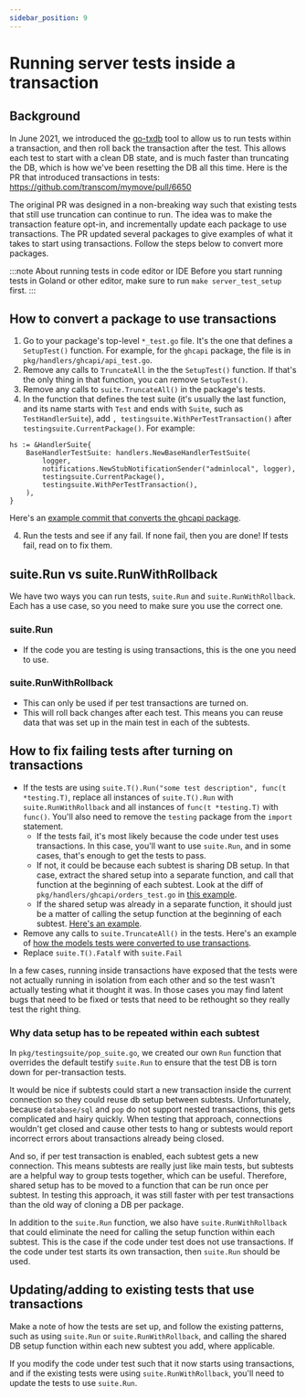 ```yaml
---
sidebar_position: 9
---
```


# Running server tests inside a transaction

## Background
In June 2021, we introduced the [go-txdb](https://github.com/DATA-DOG/go-txdb) tool to allow us to run tests within a transaction, and then roll back the transaction after the test. This allows each test to start with a clean DB state, and is much faster than truncating the DB, which is how we've been resetting the DB all this time. Here is the PR that introduced transactions in tests: https://github.com/transcom/mymove/pull/6650

The original PR was designed in a non-breaking way such that existing tests that still use truncation can continue to run. The idea was to make the transaction feature opt-in, and incrementally update each package to use transactions. The PR updated several packages to give examples of what it takes to start using transactions. Follow the steps below to convert more packages.

:::note About running tests in code editor or IDE
Before you start running tests in Goland or other editor, make sure to run `make
server_test_setup` first.
:::

## How to convert a package to use transactions
1. Go to your package's top-level `*_test.go` file. It's the one that defines a `SetupTest()` function. For example, for the `ghcapi` package, the file is in `pkg/handlers/ghcapi/api_test.go`.
2. Remove any calls to `TruncateAll` in the the `SetupTest()` function. If that's the only thing in that function, you can remove `SetupTest()`.
3. Remove any calls to `suite.TruncateAll()` in the package's tests.
3. In the function that defines the test suite (it's usually the last function, and its name starts with `Test` and ends with `Suite`, such as `TestHandlerSuite`), add `, testingsuite.WithPerTestTransaction()` after `testingsuite.CurrentPackage()`. For example:

```golang
hs := &HandlerSuite{
    BaseHandlerTestSuite: handlers.NewBaseHandlerTestSuite(
        logger,
        notifications.NewStubNotificationSender("adminlocal", logger),
        testingsuite.CurrentPackage(),
        testingsuite.WithPerTestTransaction(),
    ),
}
```
Here's an [example commit that converts the ghcapi package](https://github.com/transcom/mymove/pull/6650/commits/ab1e72fbd559b73dc7a9089c0d5d5d12d4f83ba2).

4. Run the tests and see if any fail. If none fail, then you are done! If tests fail, read on to fix them.

## suite.Run vs suite.RunWithRollback
We have two ways you can run tests, `suite.Run` and `suite.RunWithRollback`. Each has a use case, so you need to make sure you use the correct one.

### suite.Run
* If the code you are testing is using transactions, this is the one you need to use.

### suite.RunWithRollback
* This can only be used if per test transactions are turned on.
* This will roll back changes after each test. This means you can reuse data that was set up in the main test in each of the subtests.

## How to fix failing tests after turning on transactions
* If the tests are using `suite.T().Run("some test description", func(t *testing.T)`, replace all instances of `suite.T().Run` with `suite.RunWithRollback` and all instances of `func(t *testing.T)` with `func()`. You'll also need to remove the `testing` package from the `import` statement.
    * If the tests fail, it's most likely because the code under test uses transactions. In this case, you'll want to use `suite.Run`, and in some cases, that's enough to get the tests to pass.
    * If not, it could be because each subtest is sharing DB setup. In that case, extract the shared setup into a separate function, and call that function at the beginning of each subtest. Look at the diff of `pkg/handlers/ghcapi/orders_test.go` in [this example](https://github.com/transcom/mymove/pull/6650/commits/ab1e72fbd559b73dc7a9089c0d5d5d12d4f83ba2).
    * If the shared setup was already in a separate function, it should just be a matter of calling the setup function at the beginning of each subtest. [Here's an example](https://github.com/transcom/mymove/pull/6650/commits/dc6d5805a104d10463a7fd5382d43a598b6626a8).
* Remove any calls to `suite.TruncateAll()` in the tests. Here's an example of [how the models tests were converted to use transactions](https://github.com/transcom/mymove/pull/6650/commits/ecefc78ef874644f9191d3a70aacb573bed63567).
* Replace `suite.T().Fatalf` with `suite.Fail`

In a few cases, running inside transactions have exposed that the tests were not actually running in isolation from each other and so the test wasn't actually testing what it thought it was. In those cases you may find latent bugs that need to be fixed or tests that need to be rethought so they really test the right thing.

### Why data setup has to be repeated within each subtest
In `pkg/testingsuite/pop_suite.go`, we created our own `Run` function that overrides the default testify `suite.Run` to ensure that the test DB is torn down for per-transaction tests.

It would be nice if subtests could start a new transaction inside
the current connection so they could reuse db setup between
subtests. Unfortunately, because `database/sql` and `pop` do not
support nested transactions, this gets complicated and hairy
quickly. When testing that approach, connections wouldn't get
closed and cause other tests to hang or subtests would report
incorrect errors about transactions already being closed.

And so, if per test transaction is enabled, each subtest gets a new
connection. This means subtests are really just like main tests,
but subtests are a helpful way to group tests together, which can
be useful. Therefore, shared setup has to be moved to a function that can be run once
per subtest. In testing this approach, it was still faster with per test
transactions than the old way of cloning a DB per package.

In addition to the `suite.Run` function, we also have `suite.RunWithRollback` that could eliminate the need for calling the setup function within each subtest. This is the case if the code under test does not use transactions. If the code under test starts its own transaction, then `suite.Run` should be used.

## Updating/adding to existing tests that use transactions
Make a note of how the tests are set up, and follow the existing patterns, such as using `suite.Run` or `suite.RunWithRollback`, and calling the shared DB setup function within each new subtest you add, where applicable.

If you modify the code under test such that it now starts using transactions, and if the existing tests were using `suite.RunWithRollback`, you'll need to update the tests to use `suite.Run`.
